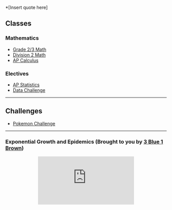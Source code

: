 *[Insert quote here]

## Classes 

### Mathematics 
* [Grade 2/3 Math](grade23.md)
* [Division 2 Math](div2.md)
* [AP Calculus](Calculus.md)

### Electives 
* [AP Statistics](APstatistics.md)
* [Data Challenge](datachallenge.md)

---

## Challenges

* <a href="https://MerrickMath.github.io/MerrickMath.github.io-PokemonChallenge/"> Pokemon Challenge</a> 

---

### Exponential Growth and Epidemics (Brought to you by <a href="https://www.youtube.com/channel/UCYO_jab_esuFRV4b17AJtAw"> 3 Blue 1 Brown</a>)
<p align="center"> 
  <iframe src="https://www.youtube.com/embed/Kas0tIxDvrg" frameborder="0" allow="accelerometer; autoplay; encrypted-media; gyroscope; picture-in-picture" allowfullscreen class="vid"></iframe> </p>



